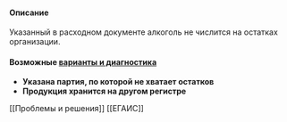 #### Описание
Указанный в расходном документе алкоголь не числится на остатках организации.

#### Возможные [варианты и диагностика](https://n.sbis.ru/article/7eeac36b-2092-4db9-b134-8cc303592b0f)
- **Указана партия, по которой не хватает остатков**
- **Продукция хранится на другом регистре**


[[Проблемы и решения]]
[[ЕГАИС]]
